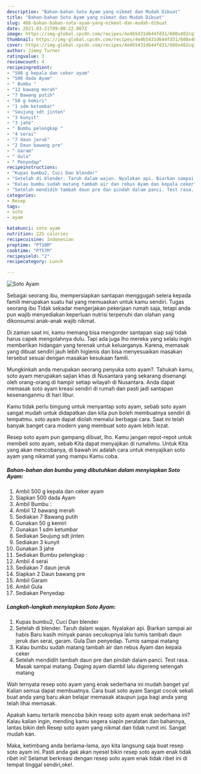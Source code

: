 ```yaml
---
description: "Bahan-bahan Soto Ayam yang nikmat dan Mudah Dibuat"
title: "Bahan-bahan Soto Ayam yang nikmat dan Mudah Dibuat"
slug: 468-bahan-bahan-soto-ayam-yang-nikmat-dan-mudah-dibuat
date: 2021-03-21T09:08:22.007Z
image: https://img-global.cpcdn.com/recipes/4e4b5431d644fd31/680x482cq70/soto-ayam-foto-resep-utama.jpg
thumbnail: https://img-global.cpcdn.com/recipes/4e4b5431d644fd31/680x482cq70/soto-ayam-foto-resep-utama.jpg
cover: https://img-global.cpcdn.com/recipes/4e4b5431d644fd31/680x482cq70/soto-ayam-foto-resep-utama.jpg
author: Jimmy Turner
ratingvalue: 3
reviewcount: 4
recipeingredient:
- "500 g kepala dan ceker ayam"
- "500 dada Ayam"
- " Bumbu "
- "12 bawang merah"
- "7 Bawang putih"
- "50 g kemiri"
- "1 sdm ketumbar"
- "Seujung sdt jinten"
- "3 kunyit"
- "3 jahe"
- " Bumbu pelengkap "
- "4 serai"
- "7 daun jeruk"
- "2 Daun bawang pre"
- " Garam"
- " Gula"
- " Penyedap"
recipeinstructions:
- "Kupas bumbu2, Cuci Dan blender"
- "Setelah di blender. Taruh dalam wajan. Nyalakan api. Biarkan sampai air habis Baru kasih minyak panas secukupnya lalu tumis tambah daun jeruk dan serai, garam. Gula Dan penyedap. Tumis sampai matang"
- "Kalau bumbu sudah matang tambah air dan rebus Ayam dan kepala ceker"
- "Setelah mendidih tambah daun pre dan pindah dalam panci. Test rasa. Masak sampai matang. Daging ayam diambil lalu digoreng setengah matang"
categories:
- Resep
tags:
- soto
- ayam

katakunci: soto ayam 
nutrition: 225 calories
recipecuisine: Indonesian
preptime: "PT10M"
cooktime: "PT57M"
recipeyield: "2"
recipecategory: Lunch

---
```



![Soto Ayam](https://img-global.cpcdn.com/recipes/4e4b5431d644fd31/680x482cq70/soto-ayam-foto-resep-utama.jpg)

Sebagai seorang ibu, mempersiapkan santapan menggugah selera kepada famili merupakan suatu hal yang memuaskan untuk kamu sendiri. Tugas seorang ibu Tidak sekadar mengerjakan pekerjaan rumah saja, tetapi anda pun wajib menyediakan keperluan nutrisi terpenuhi dan olahan yang dikonsumsi anak-anak wajib nikmat.

Di zaman  saat ini, kamu memang bisa mengorder santapan siap saji tidak harus capek mengolahnya dulu. Tapi ada juga lho mereka yang selalu ingin memberikan hidangan yang terenak untuk keluarganya. Karena, memasak yang dibuat sendiri jauh lebih higienis dan bisa menyesuaikan masakan tersebut sesuai dengan masakan kesukaan famili. 



Mungkinkah anda merupakan seorang penyuka soto ayam?. Tahukah kamu, soto ayam merupakan sajian khas di Nusantara yang sekarang disenangi oleh orang-orang di hampir setiap wilayah di Nusantara. Anda dapat memasak soto ayam kreasi sendiri di rumah dan pasti jadi santapan kesenanganmu di hari libur.

Kamu tidak perlu bingung untuk menyantap soto ayam, sebab soto ayam sangat mudah untuk didapatkan dan kita pun boleh membuatnya sendiri di tempatmu. soto ayam dapat diolah memalui berbagai cara. Saat ini telah banyak banget cara modern yang membuat soto ayam lebih lezat.

Resep soto ayam pun gampang dibuat, lho. Kamu jangan repot-repot untuk membeli soto ayam, sebab Kita dapat menyajikan di rumahmu. Untuk Kita yang akan mencobanya, di bawah ini adalah cara untuk menyajikan soto ayam yang nikamat yang mampu Kamu coba.

<!--inarticleads1-->

##### Bahan-bahan dan bumbu yang dibutuhkan dalam menyiapkan Soto Ayam:

1. Ambil 500 g kepala dan ceker ayam
1. Siapkan 500 dada Ayam
1. Ambil  Bumbu :
1. Ambil 12 bawang merah
1. Sediakan 7 Bawang putih
1. Gunakan 50 g kemiri
1. Gunakan 1 sdm ketumbar
1. Sediakan Seujung sdt jinten
1. Sediakan 3 kunyit
1. Gunakan 3 jahe
1. Sediakan  Bumbu pelengkap :
1. Ambil 4 serai
1. Sediakan 7 daun jeruk
1. Siapkan 2 Daun bawang pre
1. Ambil  Garam
1. Ambil  Gula
1. Sediakan  Penyedap




<!--inarticleads2-->

##### Langkah-langkah menyiapkan Soto Ayam:

1. Kupas bumbu2, Cuci Dan blender
1. Setelah di blender. Taruh dalam wajan. Nyalakan api. Biarkan sampai air habis Baru kasih minyak panas secukupnya lalu tumis tambah daun jeruk dan serai, garam. Gula Dan penyedap. Tumis sampai matang
1. Kalau bumbu sudah matang tambah air dan rebus Ayam dan kepala ceker
1. Setelah mendidih tambah daun pre dan pindah dalam panci. Test rasa. Masak sampai matang. Daging ayam diambil lalu digoreng setengah matang




Wah ternyata resep soto ayam yang enak sederhana ini mudah banget ya! Kalian semua dapat membuatnya. Cara buat soto ayam Sangat cocok sekali buat anda yang baru akan belajar memasak ataupun juga bagi anda yang telah lihai memasak.

Apakah kamu tertarik mencoba bikin resep soto ayam enak sederhana ini? Kalau kalian ingin, mending kamu segera siapin peralatan dan bahannya, lantas bikin deh Resep soto ayam yang nikmat dan tidak rumit ini. Sangat mudah kan. 

Maka, ketimbang anda berlama-lama, ayo kita langsung saja buat resep soto ayam ini. Pasti anda gak akan nyesel bikin resep soto ayam enak tidak ribet ini! Selamat berkreasi dengan resep soto ayam enak tidak ribet ini di tempat tinggal sendiri,oke!.

